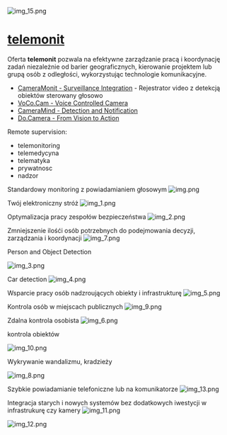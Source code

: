 ![img_15.png](img_15.png)
# [telemonit](https://www.telemonit.com/)


Oferta **telemonit** pozwala na efektywne zarządzanie pracą i koordynację zadań niezależnie od barier geograficznych, kierowanie projektem lub grupą osób z odległości, wykorzystując technologie komunikacyjne.

+ [CameraMonit - Surveillance Integration](http://www.cameramonit.com) - Rejestrator video z detekcją obiektów sterowany głosowo
+ [VoCo.Cam - Voice Controlled Camera](http://www.vococam.com)
+ [CameraMind - Detection and Notification](http://www.cameramind.com)
+ [Do.Camera - From Vision to Action](http://www.docamera.com)



Remote supervision:
+ telemonitoring
+ telemedycyna
+ telematyka
+ prywatnosc
+ nadzor




Standardowy monitoring z powiadamianiem głosowym
![img.png](img.png)


Twój elektroniczny stróż
![img_1.png](img_1.png)


Optymalizacja pracy zespołów bezpieczeństwa
![img_2.png](img_2.png)

Zmniejszenie ilośći osób potrzebnych do podejmowania decyzji, zarządzania i koordynacji
![img_7.png](img_7.png)


Person and Object Detection

![img_3.png](img_3.png)


Car detection
![img_4.png](img_4.png)


Wsparcie pracy osób nadzroujących obiekty i infrastrukturę
![img_5.png](img_5.png)


Kontrola osób w miejscach publicznych
![img_9.png](img_9.png)

Zdalna kontrola osobista
![img_6.png](img_6.png)


kontrola obiektów


![img_10.png](img_10.png)


Wykrywanie wandalizmu, kradzieży

![img_8.png](img_8.png)

Szybkie powiadamianie telefoniczne lub na komunikatorze
![img_13.png](img_13.png)



Integracja starych i nowych systemów bez dodatkowych iwestycji w infrastrukurę czy kamery
![img_11.png](img_11.png)

![img_12.png](img_12.png)

